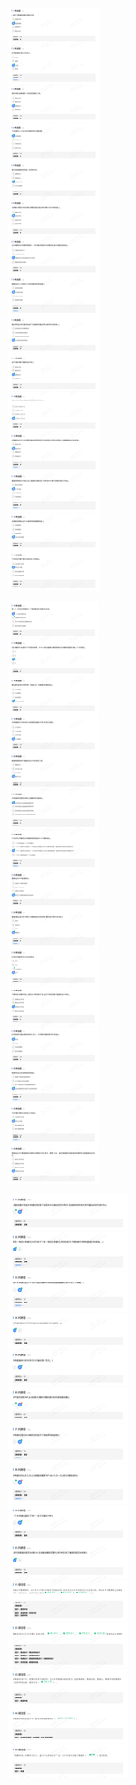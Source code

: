 ![image-20221225111304719](第七章.assets/image-20221225111304719.png)

![image-20221225111346034](第七章.assets/image-20221225111346034.png)

![image-20221225111503553](第七章.assets/image-20221225111503553.png)

